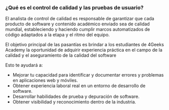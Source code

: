 ### ¿Qué es el control de calidad y las pruebas de usuario?

El analista de control de calidad es responsable de garantizar que cada producto de software y contenido académico enviado sea de calidad mundial, estableciendo y haciendo cumplir marcos automatizados de código adaptados a la etapa y el ritmo del equipo.

El objetivo principal de las pasantías es brindar a los estudiantes de 4Geeks Academy la oportunidad de adquirir experiencia práctica en el campo de la calidad y el aseguramiento de la calidad del software

Esto te ayudará a:

* Mejorar tu capacidad para identificar y documentar errores y problemas en aplicaciones web y móviles.
* Obtener experiencia laboral real en un entorno de desarrollo de software.
* Desarrollar habilidades de prueba y depuración de software.
* Obtener visibilidad y reconocimiento dentro de la industria.
